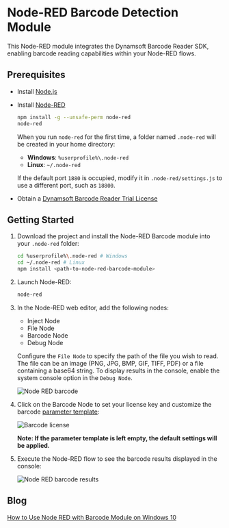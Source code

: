 # Node-RED Barcode Detection Module
This Node-RED module integrates the Dynamsoft Barcode Reader SDK, enabling barcode reading capabilities within your Node-RED flows.

## Prerequisites
- Install [Node.js](https://nodejs.org/en/download/)    
- Install [Node-RED](https://nodered.org/docs/getting-started/installation)

    ```bash
    npm install -g --unsafe-perm node-red
    node-red
    ```
    
    When you run `node-red` for the first time, a folder named `.node-red` will be created in your home directory:

    - **Windows**: `%userprofile%\.node-red`
    - **Linux**: `~/.node-red`

    If the default port `1880` is occupied, modify it in `.node-red/settings.js` to use a different port, such as `18800`.

- Obtain a [Dynamsoft Barcode Reader Trial License](https://www.dynamsoft.com/customer/license/trialLicense?product=dbr)
    

## Getting Started
1. Download the project and install the Node-RED Barcode module into your `.node-red` folder:

    ```bash
    cd %userprofile%\.node-red # Windows
    cd ~/.node-red # Linux
    npm install <path-to-node-red-barcode-module>
    ```

2. Launch Node-RED:

    ```bash
    node-red
    ```

3. In the Node-RED web editor, add the following nodes:
    - Inject Node
    - File Node
    - Barcode Node
    - Debug Node
    
    Configure the `File Node` to specify the path of the file you wish to read. The file can be an image (PNG, JPG, BMP, GIF, TIFF, PDF) or a file containing a base64 string. To display results in the console, enable the system console option in the `Debug Node`.

    ![Node RED barcode](https://www.dynamsoft.com/codepool/img/2018/11/node-red-debug.PNG)

4. Click on the Barcode Node to set your license key and customize the barcode [parameter template](https://www.dynamsoft.com/barcode-reader/docs/core/parameters/structure-and-interfaces-of-parameters.html?ver=latest):

    ![Barcode license](https://www.dynamsoft.com/codepool/img/2018/11/node-red-barcode-license.PNG)
    
    **Note: If the parameter template is left empty, the default settings will be applied.**

5. Execute the Node-RED flow to see the barcode results displayed in the console:

    ![Node RED barcode results](https://www.dynamsoft.com/codepool/img/2018/11/node-red-barcode-results.PNG)

## Blog
[How to Use Node RED with Barcode Module on Windows 10](https://www.dynamsoft.com/codepool/node-red-barcode-windows.html)
